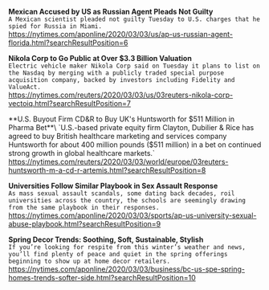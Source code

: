 **Mexican Accused by US as Russian Agent Pleads Not Guilty**\
`A Mexican scientist pleaded not guilty Tuesday to U.S. charges that he spied for Russia in Miami.`\
https://nytimes.com/aponline/2020/03/03/us/ap-us-russian-agent-florida.html?searchResultPosition=6

**Nikola Corp to Go Public at Over $3.3 Billion Valuation**\
`Electric vehicle maker Nikola Corp said on Tuesday it plans to list on the Nasdaq by merging with a publicly traded special purpose acquisition company, backed by investors including Fidelity and ValueAct.`\
https://nytimes.com/reuters/2020/03/03/us/03reuters-nikola-corp-vectoiq.html?searchResultPosition=7

**U.S. Buyout Firm CD&R to Buy UK's Huntsworth for $511 Million in Pharma Bet**\
`U.S.-based private equity firm Clayton, Dubilier & Rice has agreed to buy British healthcare marketing and services company Huntsworth for about 400 million pounds ($511 million) in a bet on continued strong growth in global healthcare markets.`\
https://nytimes.com/reuters/2020/03/03/world/europe/03reuters-huntsworth-m-a-cd-r-artemis.html?searchResultPosition=8

**Universities Follow Similar Playbook in Sex Assault Response**\
`As mass sexual assault scandals, some dating back decades, roil universities across the country, the schools are seemingly drawing from the same playbook in their responses.`\
https://nytimes.com/aponline/2020/03/03/sports/ap-us-university-sexual-abuse-playbook.html?searchResultPosition=9

**Spring Decor Trends: Soothing, Soft, Sustainable, Stylish**\
`If you’re looking for respite from this winter’s weather and news, you’ll find plenty of peace and quiet in the spring offerings beginning to show up at home decor retailers. `\
https://nytimes.com/aponline/2020/03/03/business/bc-us-spe-spring-homes-trends-softer-side.html?searchResultPosition=10

